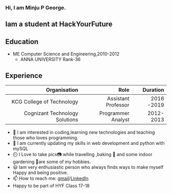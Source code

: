 ### Hi, I am Minju P George.
## Iam a student at HackYourFuture
## Education
  + ME Computer Science and Engineering,2010-2012
    - ANNA UNIVERSITY Rank-36
   
## Experience
| Organisation | Role | Duration |
| --: | --:| --:|
| KCG College of Technology   | Assistant Professor | 2016 -2019 |
| Cognizant Technology Solutions | Programmer Analyst| 2012-2013 |

- 👀 I am interested in coding,learning new technologies and teaching those who loves programming.
- 🌱 I am currently updating my skills in web development and python with mySQL
- ⏲️ I Love to take pics📷 while travelling ,baking 🍰 and some indoor gardening 🎋are some of my hobbies.
- 😃 Iam very enthusiastic person who always finds ways to make myself Happy and being positive.
- 📫 How to reach me: [gmail](minjupgeorge@gmail.com)/[LinkedIn](https://www.linkedin.com/in/minju-george-aabb96159/)
- Happy to be part of HYF  Class 17-18